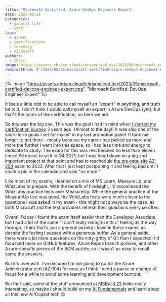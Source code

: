 ```yaml
---
title: 'Microsoft Certified: Azure DevOps Engineer Expert'
date: 2023-05-25
categories:
  - general-life
  - work
tags:
  - azure
  - certifications
  - learning
  - microsoft
authors:
  - chris
image: https://assets.chrism.cloud/chrismcleod.dev/2023/05/microsoft-certified-devops-engineer-expert.png
redirectFrom: ['/2023/05/25/microsoft-certified-azure-devops-engineer-expert/']
---
```


{% image "https://assets.chrism.cloud/chrismcleod.dev/2023/05/microsoft-certified-devops-engineer-expert.png", "Microsoft Certified: DevOps Engineer Expert" %}

It feels a little odd to be able to call myself an "expert" in anything, and truth be told, I don't think I would call myself an expert in Azure DevOps (yet), but that's the name of the certification, so here we are.

So this was the big one. This was the goal I had in mind when [I started my certification journey](https://chrismcleod.dev/2020/05/21/microsoft-certified-azure-fundamentals/) 3 years ago. (Almost to the day!) It was also one of the short-term goals I set for myself in my last promotion panel. It took me longer to get there - mostly because my career has picked up more and more the further I went into this space, so I had less time and energy to dedicate to study. The exam for this was rescheduled no less than eleven times! I'd meant to sit it in Q4 2021, but I was head down on a big and important project at that point and had to reschedule [the pre-requisite AZ-204](https://chrismcleod.dev/2022/03/31/microsoft-certified-azure-developer-associate/) exam to 2022. After that I just kept postponing it and feeling bad until I stuck a pin in the calendar and said "no more!"

Like most of my exams, I leaned on a mix of MS Learn, MeasureUp, and WhizLabs to prepare. With the benefit of hindsight, I'd recommend the WhizLabs practice tests over MeasureUp. While the general practice of the MeasureUp test was good, the WhizLabs tests were much closer to the questions I was asked in my exam - this might not always be the case, as both Microsoft and the test providers refresh their questions every so often.

Overall I'd say I found the exam itself easier than the Developer Associate, but I had a lot of the same "I don't really recognise this" feeling all the way through. I think that's just a general anxiety I have in these exams, as despite the feeling I passed with a generous buffer. As a general aside, there were a lot more questions on the nitty-gritty of Git than I expected; I'd focussed more on GitHub features, Azure Repos branch policies, and other Azure-specific pieces of the SCM puzzle, so it wasn't as easy to recall some the answers.

But it's over with. I've decided I'm not going to go for the Azure Administrator cert (AZ-104) for now, as I think I need a pause or change of focus for a while to avoid some learning and development burnout.

But that said, some of the stuff announced at [MSBuild 23](https://build.microsoft.com/en-US/home) looks really interesting, so maybe I should build on my [AI Fundamentals](https://chrismcleod.dev/2021/06/26/microsoft-certified-azure-ai-fundamentals/) and learn about all this new AI/Copilot tech 😉
